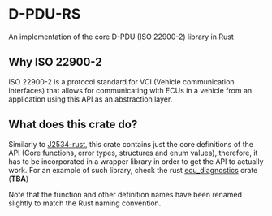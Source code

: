 # D-PDU-RS

An implementation of the core D-PDU (ISO 22900-2) library in Rust

## Why ISO 22900-2

ISO 22900-2 is a protocol standard for VCI (Vehicle communication interfaces) that allows for communicating with ECUs in a vehicle from an application using this API as an abstraction layer.

## What does this crate do?

Similarly to [J2534-rust](https://github.com/rnd-ash/j2534-rust), this crate contains just the core definitions of the API (Core functions, error types, structures and enum values),
therefore, it has to be incorporated in a wrapper library in order to get the API to actually work. For an example of such library, check the rust [ecu_diagnostics](https://github.com/rnd-ash/ecu_diagnostics/) crate (**TBA**)

Note that the function and other definition names have been renamed slightly to match the Rust naming
convention.
